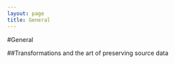 ```yaml
---
layout: page
title: General
---
```


#General

##Transformations and the art of preserving source data
